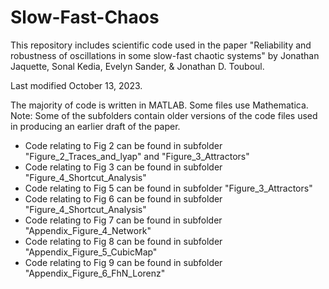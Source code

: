 # Slow-Fast-Chaos

This repository includes scientific code used in the paper 
"Reliability and robustness of oscillations in some slow-fast chaotic systems" 
by Jonathan Jaquette, Sonal Kedia, Evelyn Sander, & Jonathan D. Touboul. 

Last modified October 13, 2023.

The majority of code is written in MATLAB. Some files use Mathematica. Note: Some of the subfolders contain older versions of the code files used in producing an earlier draft of the paper.

- Code relating to Fig 2 can be found in subfolder "Figure_2_Traces_and_lyap" and "Figure_3_Attractors"
- Code relating to Fig 3 can be found in subfolder "Figure_4_Shortcut_Analysis"
- Code relating to Fig 5 can be found in subfolder "Figure_3_Attractors"
- Code relating to Fig 6 can be found in subfolder "Figure_4_Shortcut_Analysis"
- Code relating to Fig 7 can be found in subfolder "Appendix_Figure_4_Network"
- Code relating to Fig 8 can be found in subfolder "Appendix_Figure_5_CubicMap"
- Code relating to Fig 9 can be found in subfolder "Appendix_Figure_6_FhN_Lorenz"
